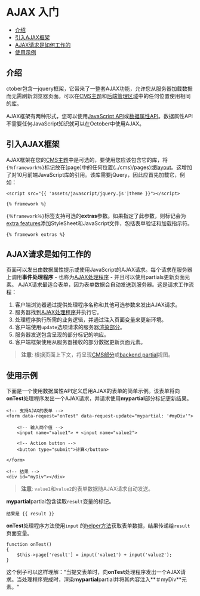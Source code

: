 # AJAX 入门

- [介绍](#introduction)
- [引入AJAX框架](#framework-script)
- [AJAX请求是如何工作的](#how-ajax-works)
- [使用示例](#usage-example)

<a name="introduction"></a>
## 介绍

ctober包含一jquery框架，它带来了一整套AJAX功能，允许您从服务器加载数据而无需刷新浏览器页面。可以在[CMS主题](../cms/themes)和[后端管理区域](../backend/controllers-ajax#ajax)中的任何位置使用相同的库。

AJAX框架有两种形式，您可以使用[JavaScript API](../ajax/javascript-api)或[数据属性API](../ajax/attributes-api)。数据属性API不需要任何JavaScript知识就可以在October中使用AJAX。

<a name="framework-script"></a>
## 引入AJAX框架

AJAX框架在您的[CMS主题](../cms/themes)中是可选的，要使用您应该包含它的库，将`{％framework％}`标记放在[page]中的任何位置(../cms)/pages)或[layout](../cms/layouts)。这增加了对10月前端JavaScript库的引用。该库需要jQuery，因此应首先加载它，例如：

    <script src="{{ 'assets/javascript/jquery.js'|theme }}"></script>

    {% framework %}

`{％framework％}`标签支持可选的**extras**参数。如果指定了此参数，则标记会为[extra features](../ajax/extras)添加StyleSheet和JavaScript文件，包括表单验证和加载指示符。

    {% framework extras %}

<a name="how-ajax-works"></a>
## AJAX请求是如何工作的

页面可以发出由数据属性提示或使用JavaScript的AJAX请求。每个请求在服务器上调用**事件处理程序** - 也称为[AJAX处理程序](../ajax/handlers) - 并且可以使用partials更新页面元素。 AJAX请求最适合表单，因为表单数据会自动发送到服务器。这是请求工作流程：

1. 客户端浏览器通过提供处理程序名称和其他可选参数来发出AJAX请求。
2. 服务器找到[AJAX处理程序](../ajax/handlers)并执行它。
3. 处理程序执行所需的业务逻辑，并通过注入页面变量来更新环境。
4. 客户端使用`update`选项请求的服务器[渲染部分](../ajax/update-partials)。
5. 服务器发送包含呈现的部分标记的响应。
6. 客户端框架使用从服务器接收的部分数据更新页面元素。

>**注意**: 根据页面上下文，将呈现[CMS部分](../cms/partials)或[backend partial](../backend/views-partials)视图。

<a name="usage-example"></a>
## 使用示例

下面是一个使用数据属性API定义启用AJAX的表单的简单示例。该表单将向**onTest**处理程序发出一个AJAX请求，并请求使用**mypartial**部分标记更新结果。

    <!-- 支持AJAX的表单 -->
    <form data-request="onTest" data-request-update="mypartial: '#myDiv'">

        <!-- 输入两个值 -->
        <input name="value1"> + <input name="value2">

        <!-- Action button -->
        <button type="submit">计算</button>

    </form>

    <!-- 结果 -->
    <div id="myDiv"></div>

>**注意**: `value1`和`value2`的表单数据随AJAX请求自动发送。

**mypartial**partial包含读取`result`变量的标记。

    结果是 {{ result }}

**onTest**处理程序方法使用`input` 的[helper方法](../services/helper＃method-input)获取表单数据，结果传递给`result`页面变量。

    function onTest()
    {
        $this->page['result'] = input('value1') + input('value2');
    }

这个例子可以这样理解：“当提交表单时，向**onTest**处理程序发出一个AJAX请求。当处理程序完成时，渲染**mypartial**partial并将其内容注入**＃myDiv**元素。“
